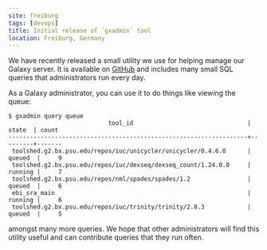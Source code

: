 ```yaml
---
site: freiburg
tags: [devops]
title: Initial release of `gxadmin` tool
location: Freiburg, Germany
---
```


We have recently released a small utility we use for helping manage our Galaxy
server. It is available on [GitHub](https://github.com/usegalaxy-eu/gxadmin)
and includes many small SQL queries that administrators run every day.

As a Galaxy administrator, you can use it to do things like viewing the queue:

```
$ gxadmin query queue
                            tool_id                                |  state  | count
-------------------------------------------------------------------+---------+-------
 toolshed.g2.bx.psu.edu/repos/iuc/unicycler/unicycler/0.4.6.0      | queued  |     9
 toolshed.g2.bx.psu.edu/repos/iuc/dexseq/dexseq_count/1.24.0.0     | running |     7
 toolshed.g2.bx.psu.edu/repos/nml/spades/spades/1.2                | queued  |     6
 ebi_sra_main                                                      | running |     6
 toolshed.g2.bx.psu.edu/repos/iuc/trinity/trinity/2.8.3            | queued  |     5
```

amongst many more queries. We hope that other administrators will find this
utility useful and can contribute queries that they run often.
